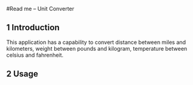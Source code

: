 #Read me – Unit Converter
## 1 Introduction
This application has a capability to convert distance between miles and kilometers, weight between pounds and kilogram, temperature between celsius and fahrenheit.

## 2 Usage
